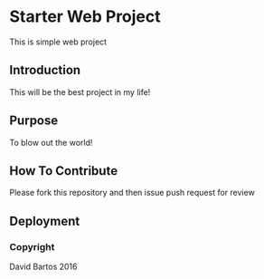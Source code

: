 # Starter Web Project

This is simple web project

## Introduction

This will be the best project in my life!

## Purpose

To blow out the world!

## How To Contribute

Please fork this repository and then issue push request for review

## Deployment

### Copyright

David Bartos 2016